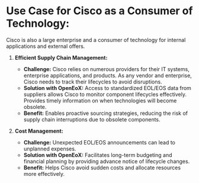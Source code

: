 # Use Case for Cisco as a Consumer of Technology:

Cisco is also a large enterprise and a consumer of technology for internal applications and external offers.

1. **Efficient Supply Chain Management:**
   - **Challenge:** Cisco relies on numerous providers for their IT systems, enterprise applications, and products. As any vendor and enterprise, Cisco needs to track their lifecycles to avoid disruptions.
   - **Solution with OpenEoX:** Access to standardized EOL/EOS data from suppliers allows Cisco to monitor component lifecycles effectively. Provides timely information on when technologies will become obsolete.
   - **Benefit:** Enables proactive sourcing strategies, reducing the risk of supply chain interruptions due to obsolete components.

2. **Cost Management:**
   - **Challenge:** Unexpected EOL/EOS announcements can lead to unplanned expenses.
   - **Solution with OpenEoX:** Facilitates long-term budgeting and financial planning by providing advance notice of lifecycle changes.
   - **Benefit:** Helps Cisco avoid sudden costs and allocate resources more effectively.

